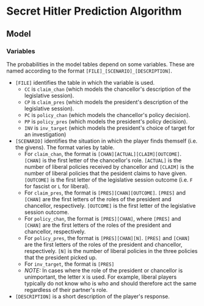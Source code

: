 # Secret Hitler Prediction Algorithm

## Model
### Variables
The probabilities in the model tables depend on some variables. These are named according to the format `[FILE]_[SCENARIO]_[DESCRIPTION]`.
- `[FILE]` identifies the table in which the variable is used.
	- `CC` is `claim_chan` (which models the chancellor's description of the legislative session).
	- `CP` is `claim_pres` (which models the president's description of the legislative session).
	- `PC` is `policy_chan` (which models the chancellor's policy decision).
	- `PP` is `policy_pres` (which models the president's policy decision).
	- `INV` is `inv_target` (which models the president's choice of target for an investigation)
- `[SCENARIO]` identifies the situation in which the player finds themself (i.e. the givens). The format varies by table.
	- For `claim_chan`, the format is `[CHAN][ACTUAL][CLAIM][OUTCOME]`. `[CHAN]` is the first letter of the chancellor's role. `[ACTUAL]` is the number of liberal policies received by chancellor and `[CLAIM]` is the number of liberal policies that the pesident claims to have given. `[OUTCOME]` is the first letter of the legislative session outcome (i.e. `F` for fascist or `L` for liberal).
	- For `claim_pres`, the format is `[PRES][CHAN][OUTCOME]`. `[PRES]` and `[CHAN]` are the first letters of the roles of the president and chancellor, respectively. `[OUTCOME]` is the first letter of the legislative session outcome.
	- For `policy_chan`, the format is `[PRES][CHAN]`, where `[PRES]` and `[CHAN]` are the first letters of the roles of the president and chancellor, respectively.
	- For `policy_pres`, the format is `[PRES][CHAN][N]`. `[PRES]` and `[CHAN]` are the first letters of the roles of the president and chancellor, respectively. `[N]` is the number of liberal policies in the three policies that the president picked up.
	- For `inv_target`, the format is `[PRES]`
	- _NOTE:_ In cases where the role of the president or chancellor is unimportant, the letter `X` is used. For example, liberal players typically do not know who is who and should therefore act the same regardless of their partner's role.
- `[DESCRIPTION]` is a short description of the player's response.
